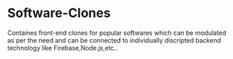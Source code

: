 # Software-Clones

Containes front-end clones for popular softwares which can be modulated as per the need and can be connected to individually discripted backend technology like Firebase,Node.js,etc..
